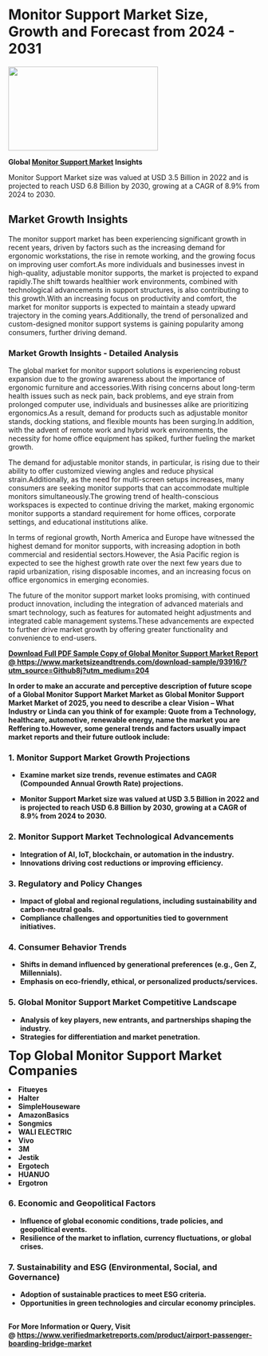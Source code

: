 <H1>Monitor Support Market Size, Growth and Forecast from 2024 - 2031</H1><img class="aligncenter size-medium wp-image-584254" src="https://thirdeyenews.in/wp-content/uploads/2024/09/Global-Market-Research-300x168.jpeg" alt="" width="300" height="168" /><p><strong>Global&nbsp;<a href="https://www.marketsizeandtrends.com/download-sample/93916/?utm_source=Github8j?utm_medium=204">Monitor Support Market</a> Insights</strong></p><p>Monitor Support Market size was valued at USD 3.5 Billion in 2022 and is projected to reach USD 6.8 Billion by 2030, growing at a CAGR of 8.9% from 2024 to 2030.</p><p><h2>Market Growth Insights</h2> <p>The monitor support market has been experiencing significant growth in recent years, driven by factors such as the increasing demand for ergonomic workstations, the rise in remote working, and the growing focus on improving user comfort.As more individuals and businesses invest in high-quality, adjustable monitor supports, the market is projected to expand rapidly.The shift towards healthier work environments, combined with technological advancements in support structures, is also contributing to this growth.With an increasing focus on productivity and comfort, the market for monitor supports is expected to maintain a steady upward trajectory in the coming years.Additionally, the trend of personalized and custom-designed monitor support systems is gaining popularity among consumers, further driving demand.</p> <p><strong><a href="#"></a></strong></p> <h3>Market Growth Insights - Detailed Analysis</h3> <p>The global market for monitor support solutions is experiencing robust expansion due to the growing awareness about the importance of ergonomic furniture and accessories.With rising concerns about long-term health issues such as neck pain, back problems, and eye strain from prolonged computer use, individuals and businesses alike are prioritizing ergonomics.As a result, demand for products such as adjustable monitor stands, docking stations, and flexible mounts has been surging.In addition, with the advent of remote work and hybrid work environments, the necessity for home office equipment has spiked, further fueling the market growth.</p> <p>The demand for adjustable monitor stands, in particular, is rising due to their ability to offer customized viewing angles and reduce physical strain.Additionally, as the need for multi-screen setups increases, many consumers are seeking monitor supports that can accommodate multiple monitors simultaneously.The growing trend of health-conscious workspaces is expected to continue driving the market, making ergonomic monitor supports a standard requirement for home offices, corporate settings, and educational institutions alike.</p> <p>In terms of regional growth, North America and Europe have witnessed the highest demand for monitor supports, with increasing adoption in both commercial and residential sectors.However, the Asia Pacific region is expected to see the highest growth rate over the next few years due to rapid urbanization, rising disposable incomes, and an increasing focus on office ergonomics in emerging economies.</p> <p>The future of the monitor support market looks promising, with continued product innovation, including the integration of advanced materials and smart technology, such as features for automated height adjustments and integrated cable management systems.These advancements are expected to further drive market growth by offering greater functionality and convenience to end-users.</p> <p><strong><a href="#"></p><p><span class=""><strong>Download Full PDF Sample Copy of Global Monitor Support Market Report</strong> @ <a href="https://www.marketsizeandtrends.com/download-sample/93916/?utm_source=Github8j?utm_medium=204" target="_blank">https://www.marketsizeandtrends.com/download-sample/93916/?utm_source=Github8j?utm_medium=204</a></span></p><p>In order to make an accurate and perceptive description of future scope of a Global&nbsp;Monitor Support Market Market as Global&nbsp;Monitor Support Market Market of 2025, you need to describe a clear Vision &ndash; What Industry or Linda can you think of for example: Quote from a Technology, healthcare, automotive, renewable energy, name the market you are Reffering to.However, some general trends and factors usually impact market reports and their future outlook include:</p><h3>1.&nbsp;<strong>Monitor Support Market Growth Projections</strong></h3><ul><li>Examine market size trends, revenue estimates and CAGR (Compounded Annual Growth Rate) projections.</li><li><p>Monitor Support Market size was valued at USD 3.5 Billion in 2022 and is projected to reach USD 6.8 Billion by 2030, growing at a CAGR of 8.9% from 2024 to 2030.</p></li></ul><h3>2.&nbsp;<strong>Monitor Support Market Technological Advancements</strong></h3><ul><li>Integration of AI, IoT, blockchain, or automation in the industry.</li><li>Innovations driving cost reductions or improving efficiency.</li></ul><h3>3.&nbsp;<strong>Regulatory and Policy Changes</strong></h3><ul><li>Impact of global and regional regulations, including sustainability and carbon-neutral goals.</li><li>Compliance challenges and opportunities tied to government initiatives.</li></ul><h3>4.&nbsp;<strong>Consumer Behavior Trends</strong></h3><ul><li>Shifts in demand influenced by generational preferences (e.g., Gen Z, Millennials).</li><li>Emphasis on eco-friendly, ethical, or personalized products/services.</li></ul><h3>5.&nbsp;<strong>Global Monitor Support Market Competitive Landscape</strong></h3><ul><li>Analysis of key players, new entrants, and partnerships shaping the industry.</li><li>Strategies for differentiation and market penetration.</li></ul><p data-pm-slice="1 1 []"><span style="color: inherit; font-family: inherit; font-size: 25px;">Top Global Monitor Support Market Companies</span></p><div class="" data-test-id=""><p><li>Fitueyes</li><li> Halter</li><li> SimpleHouseware</li><li> AmazonBasics</li><li> Songmics</li><li> WALI ELECTRIC</li><li> Vivo</li><li> 3M</li><li> Jestik</li><li> Ergotech</li><li> HUANUO</li><li> Ergotron</li></p></div><h3>6.&nbsp;<strong>Economic and Geopolitical Factors</strong></h3><ul><li>Influence of global economic conditions, trade policies, and geopolitical events.</li><li>Resilience of the market to inflation, currency fluctuations, or global crises.</li></ul><h3>7.&nbsp;<strong>Sustainability and ESG (Environmental, Social, and Governance)</strong></h3><ul><li>Adoption of sustainable practices to meet ESG criteria.</li><li>Opportunities in green technologies and circular economy principles.</li></ul><h2><strong style="font-size: 14px;">For More Information or Query, Visit @&nbsp;</strong><a style="background-color: #ffffff; font-size: 14px;" href="https://www.marketsizeandtrends.com/report/monitor-support-market/" target="_blank">https://www.verifiedmarketreports.com/product/airport-passenger-boarding-bridge-market</a></h2>